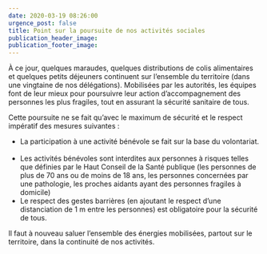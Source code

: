 ```yaml
---
date: 2020-03-19 08:26:00
urgence_post: false
title: Point sur la poursuite de nos activités sociales
publication_header_image:
publication_footer_image:
---
```


&Agrave; ce jour, quelques maraudes, quelques distributions de colis alimentaires et quelques petits d&eacute;jeuners continuent sur l’ensemble du territoire (dans une vingtaine de nos d&eacute;l&eacute;gations). Mobilis&eacute;es par les autorit&eacute;s, les &eacute;quipes font de leur mieux pour poursuivre leur action d’accompagnement des personnes les plus fragiles, tout en assurant la s&eacute;curit&eacute; sanitaire de tous.

Cette poursuite ne se fait qu’avec le maximum de s&eacute;curit&eacute; et le respect imp&eacute;ratif des mesures suivantes :&nbsp;

* La participation &agrave; une activit&eacute; b&eacute;n&eacute;vole se fait sur la base du volontariat. &nbsp;
* Les activit&eacute;s b&eacute;n&eacute;voles sont interdites aux personnes &agrave; risques telles que d&eacute;finies par le Haut Conseil de la Sant&eacute; publique (les personnes de plus de 70 ans ou de moins de 18 ans, les personnes concern&eacute;es par une pathologie, les proches aidants ayant des personnes fragiles &agrave; domicile)
* Le respect des gestes barri&egrave;res (en ajoutant le respect d’une distanciation de 1 m entre les personnes) est obligatoire pour la s&eacute;curit&eacute; de tous.

Il faut &agrave; nouveau saluer l’ensemble des &eacute;nergies mobilis&eacute;es, partout sur le territoire, dans la continuit&eacute; de nos activit&eacute;s.
